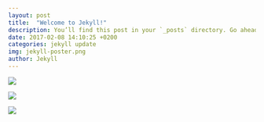 ```yaml
---
layout: post
title:  "Welcome to Jekyll!"
description: You’ll find this post in your `_posts` directory. Go ahead and edit it and re-build the site to see your changes.
date: 2017-02-08 14:10:25 +0200
categories: jekyll update
img: jekyll-poster.png
author: Jekyll
---
```

<a href="https://www.amazon.co.jp/gp/product/B01KV6K9Y4/ref=as_li_ss_il?ie=UTF8&m=AN1VRQENFRJN5&linkCode=li2&tag=yamadagenki06-22&linkId=ccca39c7e5401cc3c8c7ba7b24d83f75" target="_blank"><img border="0" src="//ws-fe.amazon-adsystem.com/widgets/q?_encoding=UTF8&ASIN=B01KV6K9Y4&Format=_SL160_&ID=AsinImage&MarketPlace=JP&ServiceVersion=20070822&WS=1&tag=yamadagenki06-22" ></a><img src="https://ir-jp.amazon-adsystem.com/e/ir?t=yamadagenki06-22&l=li2&o=9&a=B01KV6K9Y4" width="1" height="1" border="0" alt="" style="border:none !important; margin:0px !important;" />


<a href="https://www.amazon.co.jp/dp/B01L8U3G0G/?tag=tag=yamadagenki06-22" target="_blank"><img border="0" src="//ws-fe.amazon-adsystem.com/widgets/q?_encoding=UTF8&ASIN=B01L8U3G0G&Format=_SL250_&ID=AsinImage&MarketPlace=JP&ServiceVersion=20070822&WS=1&tag=yamadagenki06-22" ></a><img src="https://ir-jp.amazon-adsystem.com/e/ir?t=yamadagenki06-22&l=li2&o=9&a=B01L8U3G0G" width="1" height="1" border="0" alt="" style="border:none !important; margin:0px !important;" />





<a href="https://www.amazon.co.jp/dp/B01L8U3G0G//ref=as_li_ss_il?&linkCode=li3&tag=yamadagenki06-22&linkId=6d92995d12fb951c3671e9dec0c4b460" target="_blank"><img border="0" src="//ws-fe.amazon-adsystem.com/widgets/q?_encoding=UTF8&ASIN=B01L8U3G0G&Format=_SL250_&ID=AsinImage&MarketPlace=JP&ServiceVersion=20070822&WS=1&tag=yamadagenki06-22" ></a><img src="https://ir-jp.amazon-adsystem.com/e/ir?t=yamadagenki06-22&l=li3&o=9&a=B01L8U3G0G" width="1" height="1" border="0" alt="" style="border:none !important; margin:0px !important;" />